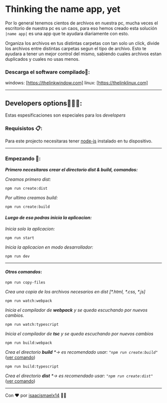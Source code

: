 # Thinking the name app, yet

Por lo general tenemos cientos de archivos en nuestra pc, mucha veces el escritorio de nuestra pc es un caos, para eso hemos creado esta solución `|name app|` es una app que te ayudara diariamente con esto.

Organiza los archivos en tus distintas carpetas con tan solo un click, divide los archivos entre distintas carpetas segun el tipo de archivo. Esto te ayudara a tener un mejor control del mismo, sabiendo cuales archivos estan duplicados y cuales no usas menos.

### Descarga el software compilado💞:
windows: [https://thelinkwindow.com]
linux: [https://thelinklinux.com]

---

## Developers options👨🏾‍💻:
Estas espesificaciones son especiales para los _developers_

### Requisistos 📋:
Para este projecto necesitaras tener [node-js](https://nodejs.org/en/) instalado en tu dispositivo.

---

### Empezando 🚀:

**_Primero necesitaras crear el directorio dist & build, comandos:_**

_Creamos primero dist:_

```
npm run create:dist
```

_Por ultimo creamos build:_

```
npm run create:build
```

#### **_Luego de eso podras inicia la aplicacion:_**

_Inicia solo la aplicacion:_

```
npm run start
```

_Inicia la aplicacion en modo desarrollador:_

```
npm run dev
```

---

#### _Otros comandos_:

```
npm run copy-files
```

_Crea una copia de los archivos necesarios en dist [*.html, *.css, *.js]_

```
npm run watch:webpack
```

_Inicia el compilador de **webpack** y se queda escuchando por nuevos cambios._

```
npm run watch:typescript
```

_Inicia el compilador de **tsc** y se queda escuchando por nuevos cambios_

```
npm run build:webpack
```

_Crea el directorio **build** \*-> es recomendado usar: `"npm run create:build"`_([ver comando](#empezando))

```
npm run build:typescript
```

_Crea el directorio **dist** \*-> es recomendado usar: `"npm run create:dist"`_ ([ver comando](#empezando))

---

Con ❤️ por [isaacismaelx14](https://github.com/isaacismaelx14) ✌🏾
